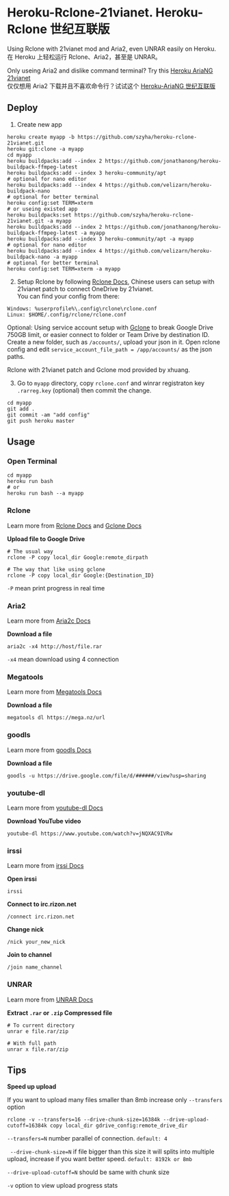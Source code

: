 # Heroku-Rclone-21vianet. Heroku-Rclone 世纪互联版
Using Rclone with 21vianet mod and Aria2, even UNRAR easily on Heroku.<br>
在 Heroku 上轻松运行 Rclone、Aria2，甚至是 UNRAR。

Only useing Aria2 and dislike command terminal? Try this [Heroku AriaNG 21vianet](https://github.com/xinxin8816/heroku-ariang-21vianet)<br>
仅仅想用 Aria2 下载并且不喜欢命令行？试试这个 [Heroku-AriaNG 世纪互联版](https://github.com/xinxin8816/heroku-ariang-21vianet)

## Deploy
1. Create new app

```
heroku create myapp -b https://github.com/szyha/heroku-rclone-21vianet.git
heroku git:clone -a myapp
cd myapp
heroku buildpacks:add --index 2 https://github.com/jonathanong/heroku-buildpack-ffmpeg-latest
heroku buildpacks:add --index 3 heroku-community/apt
# optional for nano editor
heroku buildpacks:add --index 4 https://github.com/velizarn/heroku-buildpack-nano
# optional for better terminal
heroku config:set TERM=xterm
# or useing existed app
heroku buildpacks:set https://github.com/szyha/heroku-rclone-21vianet.git -a myapp
heroku buildpacks:add --index 2 https://github.com/jonathanong/heroku-buildpack-ffmpeg-latest -a myapp
heroku buildpacks:add --index 3 heroku-community/apt -a myapp
# optional for nano editor
heroku buildpacks:add --index 4 https://github.com/velizarn/heroku-buildpack-nano -a myapp
# optional for better terminal
heroku config:set TERM=xterm -a myapp
```

2. Setup Rclone by following [Rclone Docs](https://rclone.org/docs/), Chinese users can setup with 21vianet patch to connect OneDrive by 21vianet.<br> 
You can find your config from there:

```
Windows: %userprofile%\.config\rclone\rclone.conf
Linux: $HOME/.config/rclone/rclone.conf
```
Optional: Using service account setup with [Gclone](https://github.com/donwa/gclone) to break Google Drive 750GB limit, or easier connect to folder or Team Drive by destination ID. Create a new folder, such as `/accounts/`, upload your json in it. Open rclone config and edit `service_account_file_path = /app/accounts/` as the json paths.

Rclone with 21vianet patch and Gclone mod provided by xhuang.

3. Go to `myapp` directory, copy `rclone.conf` and winrar registraton key `.rarreg.key` (optional) then commit the change.

```
cd myapp
git add .
git commit -am "add config"
git push heroku master
```

## Usage
### Open Terminal
```
cd myapp
heroku run bash
# or
heroku run bash --a myapp
```

### Rclone
Learn more from [Rclone Docs](https://rclone.org/commands/) and [Gclone Docs](https://github.com/donwa/gclone)

**Upload file to Google Drive**
```
# The usual way
rclone -P copy local_dir Google:remote_dirpath

# The way that like using gclone
rclone -P copy local_dir Google:{Destination_ID}
```
`-P` mean print progress in real time

### Aria2
Learn more from [Aria2c Docs](http://aria2.github.io/manual/en/html/aria2c.html)

**Download a file**
```
aria2c -x4 http://host/file.rar
```
`-x4` mean download using 4 connection

### Megatools
Learn more from [Megatools Docs](https://megatools.megous.com/man/megatools.html)

**Download a file**
```
megatools dl https://mega.nz/url
```

### goodls
Learn more from [goodls Docs](https://github.com/tanaikech/goodls#goodls)

**Download a file**
```
goodls -u https://drive.google.com/file/d/######/view?usp=sharing
```

### youtube-dl
Learn more from [youtube-dl Docs](https://github.com/ytdl-org/youtube-dl/blob/master/README.md#options)

**Download YouTube video**
```
youtube-dl https://www.youtube.com/watch?v=jNQXAC9IVRw
```

### irssi
Learn more from [irssi Docs](https://irssi.org/documentation/)

**Open irssi**
```
irssi
```

**Connect to irc.rizon.net**
```
/connect irc.rizon.net
```

**Change nick**
```
/nick your_new_nick
```

**Join to channel**
```
/join name_channel
```

### UNRAR
Learn more from [UNRAR Docs](https://pypi.org/project/unrar/)

**Extract `.rar` or `.zip` Compressed file**
```
# To current directory
unrar e file.rar/zip

# With full path
unrar x file.rar/zip
```

## Tips

**Speed up upload**

If you want to upload many files smaller than 8mb increase only `--transfers` option
```
rclone -v --transfers=16 --drive-chunk-size=16384k --drive-upload-cutoff=16384k copy local_dir gdrive_config:remote_drive_dir
 ```
`--transfers=N`  number parallel of connection. `default: 4`

` --drive-chunk-size=N` if file bigger than this size it will splits into multiple upload, increase if you want better speed. `default: 8192k or 8mb`

`--drive-upload-cutoff=N` should be same with chunk size

`-v` option to view upload progress stats 
